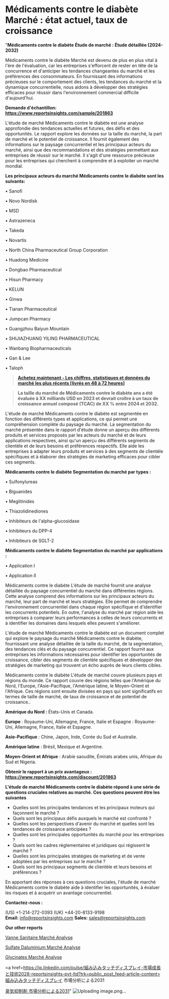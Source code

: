 # Médicaments contre le diabète Marché : état actuel, taux de croissance

"<strong>Médicaments contre le diabète Étude de marché : Étude détaillée (2024-2032)</strong>

Médicaments contre le diabète Marché est devenu de plus en plus vital à l'ère de l'évaluation, car les entreprises s'efforcent de rester en tête de la concurrence et d'anticiper les tendances changeantes du marché et les préférences des consommateurs. En fournissant des informations précieuses sur le comportement des clients, les tendances du marché et la dynamique concurrentielle, nous aidons à développer des stratégies efficaces pour réussir dans l'environnement commercial difficile d'aujourd'hui.

<strong>Demande d'échantillon: <a href=https://www.reportsinsights.com/sample/201863>https://www.reportsinsights.com/sample/201863</a></strong>

L'étude de marché Médicaments contre le diabète est une analyse approfondie des tendances actuelles et futures, des défis et des opportunités. Le rapport explore les données sur la taille du marché, la part de marché et le potentiel de croissance. Il fournit également des informations sur le paysage concurrentiel et les principaux acteurs du marché, ainsi que des recommandations et des stratégies permettant aux entreprises de réussir sur le marché. Il s'agit d'une ressource précieuse pour les entreprises qui cherchent à comprendre et à exploiter un marché mondial.

<strong>Les principaux acteurs du marché Médicaments contre le diabète sont les suivants:</strong>

• Sanofi

• Novo Nordisk

• MSD

• Astrazeneca

• Takeda

• Novartis

• North China Pharmaceutical Group Corporation

• Huadong Medicine

• Dongbao Pharmaceutical

• Hisun Pharmacy

• KELUN

• Ginwa

• Tianan Pharmaceutical

• Jumpcan Pharmacy

• Guangzhou Baiyun Mountain

• SHIJIAZHUANG YILING PHARMACEUTICAL

• Wanbang Biopharmaceuticals

• Gan & Lee

• Taloph
<blockquote><a href=https://www.reportsinsights.com/buynow/201863><span style=text-decoration: underline;><strong>Achetez maintenant - Les chiffres, statistiques et données du marché les plus récents [livrés en 48 à 72 heures]</strong></span></a></blockquote>
<blockquote><span style=text-decoration: underline;><strong>La taille du marché de Médicaments contre le diabète ans a été évaluée à XX milliards USD en 2023 et devrait croître à un taux de croissance annuel composé (TCAC) de XX % entre 2024 et 2032.</strong></span></blockquote>
L'étude de marché Médicaments contre le diabète est segmentée en fonction des différents types et applications, ce qui permet une compréhension complète du paysage du marché. La segmentation du marché présentée dans le rapport d'étude donne un aperçu des différents produits et services proposés par les acteurs du marché et de leurs applications respectives, ainsi qu'un aperçu des différents segments de clientèle et de leurs besoins et préférences respectifs. Elle aide les entreprises à adapter leurs produits et services à des segments de clientèle spécifiques et à élaborer des stratégies de marketing efficaces pour cibler ces segments.

<strong>Médicaments contre le diabète Segmentation du marché par types :</strong>

• Sulfonylureas

• Biguanides

• Meglitinides

• Thiazolidinediones

• Inhibiteurs de l'alpha-glucosidase

• Inhibiteurs du DPP-4

• Inhibiteurs de SGLT-2

<strong>Médicaments contre le diabète Segmentation du marché par applications :</strong>

• Application I

• Application II

Médicaments contre le diabète L'étude de marché fournit une analyse détaillée du paysage concurrentiel du marché dans différentes régions. Cette analyse comprend des informations sur les principaux acteurs du marché, leur part de marché et leurs stratégies. Elle permet de comprendre l'environnement concurrentiel dans chaque région spécifique et d'identifier les concurrents potentiels. En outre, l'analyse du marché par région aide les entreprises à comparer leurs performances à celles de leurs concurrents et à identifier les domaines dans lesquels elles peuvent s'améliorer.

L'étude de marché Médicaments contre le diabète est un document complet qui explore le paysage du marché Médicaments contre le diabète, fournissant une analyse détaillée de la taille du marché, de la segmentation, des tendances clés et du paysage concurrentiel. Ce rapport fournit aux entreprises les informations nécessaires pour identifier les opportunités de croissance, cibler des segments de clientèle spécifiques et développer des stratégies de marketing qui trouvent un écho auprès de leurs clients cibles.

Médicaments contre le diabète L'étude de marché couvre plusieurs pays et régions du monde. Ce rapport couvre des régions telles que l'Amérique du Nord, l'Europe, l'Asie-Pacifique, l'Amérique latine, le Moyen-Orient et l'Afrique. Ces régions sont ensuite divisées en pays qui sont significatifs en termes de taille de marché, de taux de croissance et de potentiel de croissance..

<strong>Amérique du Nord :</strong> États-Unis et Canada.

<strong>Europe</strong> : Royaume-Uni, Allemagne, France, Italie et Espagne : Royaume-Uni, Allemagne, France, Italie et Espagne.

<strong>Asie-Pacifique</strong> : Chine, Japon, Inde, Corée du Sud et Australie.

<strong>Amérique latine</strong> : Brésil, Mexique et Argentine.

<strong>Moyen-Orient et Afrique</strong> : Arabie saoudite, Émirats arabes unis, Afrique du Sud et Nigeria.

<strong>Obtenir le rapport à un prix avantageux : <a href=https://www.reportsinsights.com/discount/201863>https://www.reportsinsights.com/discount/201863</a></strong>

<strong>L'étude de marché Médicaments contre le diabète répond à une série de questions cruciales relatives au marché. Ces questions peuvent être les suivantes</strong>
<ul>
  <li>Quelles sont les principales tendances et les principaux moteurs qui façonnent le marché ?</li>
  <li>Quels sont les principaux défis auxquels le marché est confronté ?</li>
  <li>Quelles sont les perspectives d'avenir du marché et quelles sont les tendances de croissance anticipées ?</li>
  <li>Quelles sont les principales opportunités du marché pour les entreprises ?</li>
  <li>Quels sont les cadres réglementaires et juridiques qui régissent le marché ?</li>
  <li>Quelles sont les principales stratégies de marketing et de vente adoptées par les entreprises sur le marché ?</li>
  <li>Quels sont les principaux segments de clientèle et leurs besoins et préférences ?</li>
</ul>
En apportant des réponses à ces questions cruciales, l'étude de marché Médicaments contre le diabète aide à identifier les opportunités, à évaluer les risques et à acquérir un avantage concurrentiel.

<strong>Contactez-nous :</strong>

(US) +1-214-272-0393
(UK) +44-20-8133-9198
<strong>Email:</strong> <a>info@reportsinsights.com</a>
<strong>Sales:</strong> <a>sales@reportsinsights.com</a>

<strong>Our other reports</strong>

<a href=https://www.linkedin.com/pulse/vanne-sanitaire-march%C3%A9-segmentation-tendances-xqxdc/>Vanne Sanitaire Marché Analyse</a>

<a href=https://www.linkedin.com/pulse/sulfate-daluminium-march%C3%A9-perspectives-de-lindustrie-rluaf/>Sulfate Daluminium Marché Analyse</a>

<a href=https://www.linkedin.com/pulse/glycinates-march%C3%A9-moteurs-contraintes-opportunit%C3%A9s-cwx0f/>Glycinates Marché Analyse</a>

<a href=https://jp.linkedin.com/pulse/組み込みタッチディスプレイ-市場成長と技術2028-reportsinsights-pvt-ltd?trk=public_post_feed-article-content>組み込みタッチディスプレイ 市場分析による2031</a>

<a href=https://www.linkedin.com/pulse/臭気抑制剤-市場2023の収益と成長要因-community-market-research/>臭気抑制剤 市場分析による2031</a>"
![Uploading image.png…]()
